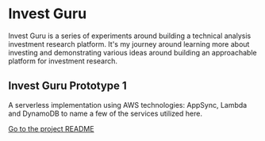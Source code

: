 # Invest Guru

Invest Guru is a series of experiments around building a technical analysis investment research platform. 
It's my journey around learning more about investing and demonstrating various ideas around building an
approachable platform for investment research.

## Invest Guru Prototype 1

A serverless implementation using AWS technologies: AppSync, Lambda and DynamoDB to name a few of the services
utilized here.

[Go to the project README](./experiments/InvestGuruPrototype1/README.md)


